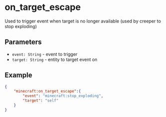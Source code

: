 
# on_target_escape

Used to trigger event when target is no longer available (used by creeper to stop exploding)

## Parameters

* `event: String` - event to trigger 
* `target: String` - entity to target event on

## Example

````json
{
    "minecraft:on_target_escape":{
        "event": "minecraft:stop_exploding",
        "target": "self"
    }
}
````
